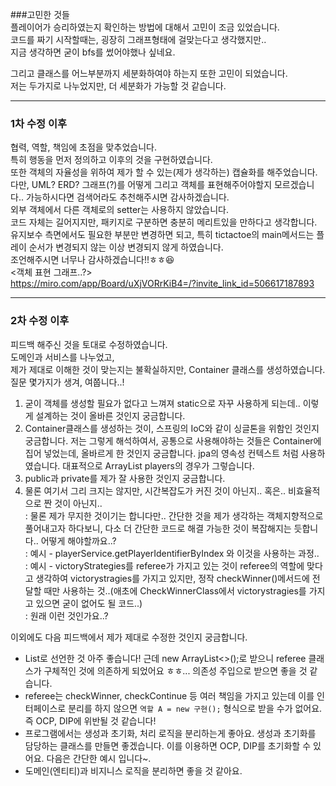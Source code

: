 ###고민한 것들  
플레이어가 승리하였는지 확인하는 방법에 대해서 고민이 조금 있었습니다.  
코드를 짜기 시작할때는, 굉장히 그래프형태에 걸맞는다고 생각했지만..   
지금 생각하면 굳이 bfs를 썼어야했나 싶네요.  
  
그리고 클래스를 어느부분까지 세분화하여야 하는지 또한 고민이 되었습니다.  
저는 두가지로 나누었지만, 더 세분화가 가능할 것 같습니다.
  
******************
### 1차 수정 이후
협력, 역할, 책임에 초점을 맞추었습니다.  
특히 행동을 먼저 정의하고 이후의 것을 구현하였습니다.  
또한 객체의 자율성을 위하여 제가 할 수 있는(제가 생각하는) 캡슐화를 해주었습니다.  
다만, UML? ERD? 그래프(?)를 어떻게 그리고 객체를 표현해주어야할지 모르겠습니다..
가능하시다면 검색어라도 추천해주시면 감사하겠습니다.  
외부 객체에서 다른 객체로의 setter는 사용하지 않았습니다.  
코드 자체는 길어지지만, 패키지로 구분하면 충분히 메리트있을 만하다고 생각합니다.  
유지보수 측면에서도 필요한 부분만 변경하면 되고, 특히 tictactoe의 main메서드는
플레이 순서가 변경되지 않는 이상 변경되지 않게 하였습니다.  
조언해주시면 너무나 감사하겠습니다!!ㅎㅎ😆  
<객체 표현 그래프..?>  
https://miro.com/app/Board/uXjVORrKiB4=/?invite_link_id=506617187893

******************
### 2차 수정 이후
피드백 해주신 것을 토대로 수정하였습니다.  
도메인과 서비스를 나누었고,  
제가 제대로 이해한 것이 맞는지는 불확실하지만, Container 클래스를 생성하였습니다.  
질문 몇가지가 생겨, 여쭙니다..!
1. 굳이 객체를 생성할 필요가 없다고 느껴져 static으로 자꾸 사용하게 되는데.. 이렇게 설계하는 것이 올바른 것인지 궁금합니다.
2. Container클래스를 생성하는 것이, 스프링의 IoC와 같이 싱글톤을 위함인 것인지 궁금합니다. 저는 그렇게 해석하여서, 공통으로 사용해야하는 것들은 Container에 집어 넣었는데, 올바르게 한 것인지 궁금합니다.
   jpa의 영속성 컨텍스트 처럼 사용하였습니다. 대표적으로 ArrayList<Player> players의 경우가 그렇습니다.
3. public과 private를 제가 잘 사용한 것인지 궁금합니다.
4. 물론 여기서 그리 크지는 않지만, 시간복잡도가 커진 것이 아닌지.. 혹은.. 비효율적으로 짠 것이 아닌지..  
   : 물론 제가 무지한 것이기는 합니다만.. 간단한 것을 제가 생각하는 객체지향적으로 풀어내고자 하다보니, 다소 더 간단한 코드로 해결 가능한 것이 복잡해지는 듯합니다.. 어떻게 해야할까요..?  
   : 예시 - playerService.getPlayerIdentifierByIndex 와 이것을 사용하는 과정..  
   : 예시 - victoryStrategies를 referee가 가지고 있는 것이 referee의 역할에 맞다고 생각하여 victorystragies를 가지고 있지만, 정작 checkWinner()메서드에 전달할 때만 사용하는 것..(애초에 CheckWinnerClass에서 victorystragies를 가지고 있으면 굳이 없어도 될 코드..)  
   : 원래 이런 것인가요..?
  
  
이외에도 다음 피드백에서 제가 제대로 수정한 것인지 궁금합니다.  
- List<victoryStrategy>로 선언한 것 아주 좋습니다! 근데 new ArrayList<>();로 받으니 referee 클래스가 구체적인 것에 의존하게 되었어요 ㅎㅎ... 의존성 주입으로 받으면 좋을 것 같습니다.
- referee는 checkWinner, checkContinue 등 여러 책임을 가지고 있는데 이를 인터페이스로 분리를 하지 않으면 `역할 A = new 구현();` 형식으로 받을 수가 없어요. 즉 OCP, DIP에 위반될 것 같습니다!
- 프로그램에서는 생성과 초기화, 처리 로직을 분리하는게 좋아요. 생성과 초기화를 담당하는 클래스를 만들면 좋겠습니다. 이를 이용하면 OCP, DIP를 초기화할 수 있어요. 다음은 간단한 예시 입니다~. 
- 도메인(엔티티)과 비지니스 로직을 분리하면 좋을 것 같아요.